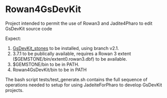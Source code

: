 # Rowan4GsDevKit
Project intended to permit the use of Rowan3 and Jadite4Pharo to edit GsDevKit source code 

Expect:
  1. [GsDevKit_stones](https://github.com/GsDevKit/GsDevKit_stones) to be installed, using branch v2.1.
  1. 3.7.1 to be publically available, requires a Rowan 3 extent ($GEMSTONE/bin/extent0.rowan3.dbf) to be available.
  2. $GEMSTONE/bin to be in PATH.
  3. Rowan4GsDevKit/bin to be in PATH

The bash script tests/test_generate.sh contains the full sequence of operations needed to setup for using JadeiteForPharo to develop GsDevKit projects.
